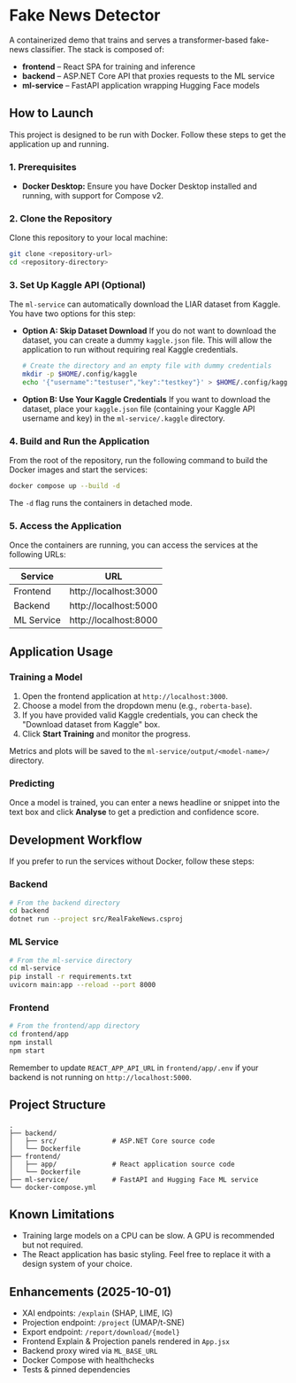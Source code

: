 # Fake News Detector

A containerized demo that trains and serves a transformer-based fake-news classifier. The stack is composed of:

- **frontend** – React SPA for training and inference
- **backend** – ASP.NET Core API that proxies requests to the ML service
- **ml-service** – FastAPI application wrapping Hugging Face models

## How to Launch

This project is designed to be run with Docker. Follow these steps to get the application up and running.

### 1. Prerequisites

- **Docker Desktop:** Ensure you have Docker Desktop installed and running, with support for Compose v2.

### 2. Clone the Repository

Clone this repository to your local machine:

```bash
git clone <repository-url>
cd <repository-directory>
```

### 3. Set Up Kaggle API (Optional)

The `ml-service` can automatically download the LIAR dataset from Kaggle. You have two options for this step:

- **Option A: Skip Dataset Download**
  If you do not want to download the dataset, you can create a dummy `kaggle.json` file. This will allow the application to run without requiring real Kaggle credentials.

  ```bash
  # Create the directory and an empty file with dummy credentials
  mkdir -p $HOME/.config/kaggle
  echo '{"username":"testuser","key":"testkey"}' > $HOME/.config/kaggle/kaggle.json
  ```

- **Option B: Use Your Kaggle Credentials**
  If you want to download the dataset, place your `kaggle.json` file (containing your Kaggle API username and key) in the `ml-service/.kaggle` directory.

### 4. Build and Run the Application

From the root of the repository, run the following command to build the Docker images and start the services:

```bash
docker compose up --build -d
```

The `-d` flag runs the containers in detached mode.

### 5. Access the Application

Once the containers are running, you can access the services at the following URLs:

| Service    | URL                     |
|------------|-------------------------|
| Frontend   | http://localhost:3000   |
| Backend    | http://localhost:5000   |
| ML Service | http://localhost:8000   |

## Application Usage

### Training a Model

1.  Open the frontend application at `http://localhost:3000`.
2.  Choose a model from the dropdown menu (e.g., `roberta-base`).
3.  If you have provided valid Kaggle credentials, you can check the "Download dataset from Kaggle" box.
4.  Click **Start Training** and monitor the progress.

Metrics and plots will be saved to the `ml-service/output/<model-name>/` directory.

### Predicting

Once a model is trained, you can enter a news headline or snippet into the text box and click **Analyse** to get a prediction and confidence score.

## Development Workflow

If you prefer to run the services without Docker, follow these steps:

### Backend

```bash
# From the backend directory
cd backend
dotnet run --project src/RealFakeNews.csproj
```

### ML Service

```bash
# From the ml-service directory
cd ml-service
pip install -r requirements.txt
uvicorn main:app --reload --port 8000
```

### Frontend

```bash
# From the frontend/app directory
cd frontend/app
npm install
npm start
```

Remember to update `REACT_APP_API_URL` in `frontend/app/.env` if your backend is not running on `http://localhost:5000`.

## Project Structure

```
.
├── backend/
│   ├── src/              # ASP.NET Core source code
│   └── Dockerfile
├── frontend/
│   ├── app/              # React application source code
│   └── Dockerfile
├── ml-service/           # FastAPI and Hugging Face ML service
└── docker-compose.yml
```

## Known Limitations

- Training large models on a CPU can be slow. A GPU is recommended but not required.
- The React application has basic styling. Feel free to replace it with a design system of your choice.

## Enhancements (2025-10-01)

- XAI endpoints: `/explain` (SHAP, LIME, IG)
- Projection endpoint: `/project` (UMAP/t-SNE)
- Export endpoint: `/report/download/{model}`
- Frontend Explain & Projection panels rendered in `App.jsx`
- Backend proxy wired via `ML_BASE_URL`
- Docker Compose with healthchecks
- Tests & pinned dependencies